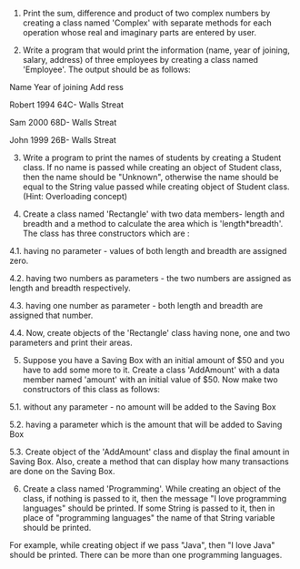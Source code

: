 1. Print the sum, difference and product of two complex numbers by creating a class named 'Complex' with separate methods for each operation whose real and imaginary parts are entered by user.

2. Write a program that would print the information (name, year of joining, salary, address) of three employees by creating a class named 'Employee'. The output should be as follows:

Name Year of joining Add ress

Robert 1994 64C- Walls Streat

Sam 2000 68D- Walls Streat

John 1999 26B- Walls Streat

3. Write a program to print the names of students by creating a Student class. If no name is passed while creating an object of Student class, then the name should be "Unknown", otherwise the name should be equal to the String value passed while creating object of Student class. (Hint: Overloading concept)

4. Create a class named 'Rectangle' with two data members- length and breadth and a method to calculate the area which is 'length*breadth'. The class has three constructors which are :

4.1. having no parameter - values of both length and breadth are assigned zero.

4.2. having two numbers as parameters - the two numbers are assigned as length and breadth respectively.

4.3. having one number as parameter - both length and breadth are assigned that number.

4.4. Now, create objects of the 'Rectangle' class having none, one and two parameters and print their areas.

5. Suppose you have a Saving Box with an initial amount of $50 and you have to add some more to it. Create a class 'AddAmount' with a data member named 'amount' with an initial value of $50. Now make two constructors of this class as follows:

5.1. without any parameter - no amount will be added to the Saving Box

5.2. having a parameter which is the amount that will be added to Saving Box

5.3. Create object of the 'AddAmount' class and display the final amount in Saving Box. Also, create a method that can display how many transactions are done on the Saving Box.

6. Create a class named 'Programming'. While creating an object of the class, if nothing is passed to it, then the message "I love programming languages" should be printed. If some String is passed to it, then in place of "programming languages" the name of that String variable should be printed.

For example, while creating object if we pass "Java", then "I love Java" should be printed. There can be more than one programming languages.
